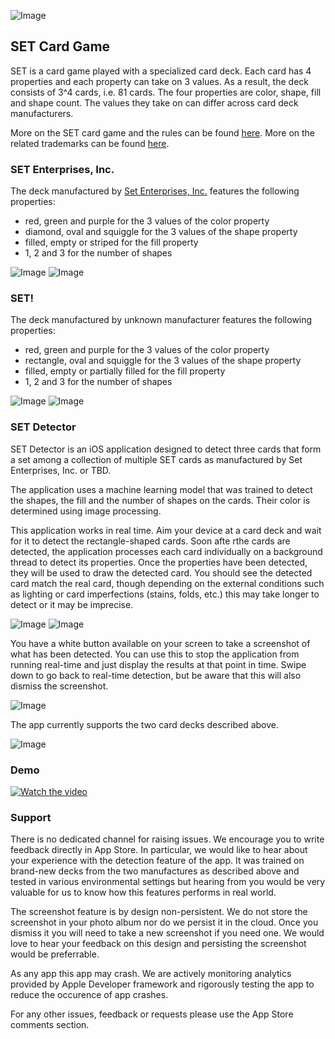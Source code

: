 ![Image](https://github.com/klukacsy/SET-detector.github.io/blob/master/app-icon-small.png)

## SET Card Game

SET is a card game played with a specialized card deck. Each card has 4 properties and each property can take on 3 values. As a result, the deck consists of 3^4 cards, i.e. 81 cards. The four properties are color, shape, fill and shape count. The values they take on can differ across card deck manufacturers.

More on the SET card game and the rules can be found [here](https://en.wikipedia.org/wiki/Set_(card_game)).
More on the related trademarks can be found [here](https://trademarks.justia.com/870/43/set-87043548.html).

### SET Enterprises, Inc.

The deck manufactured by [Set Enterprises, Inc.](https://en.wikipedia.org/wiki/Set_Enterprises) features the following properties:
- red, green and purple for the 3 values of the color property
- diamond, oval and squiggle for the 3 values of the shape property
- filled, empty or striped for the fill property
- 1, 2 and 3 for the number of shapes

![Image](./SET-Enterprises-deck.png)
![Image](./SET-Enterprises-cards.png)

### SET!

The deck manufactured by unknown manufacturer features the following properties:
- red, green and purple for the 3 values of the color property
- rectangle, oval and squiggle for the 3 values of the shape property
- filled, empty or partially filled for the fill property
- 1, 2 and 3 for the number of shapes

![Image](./second-deck.png)
![Image](./deck2-cards.jpeg)

### SET Detector

SET Detector is an iOS application designed to detect three cards that form a set among a collection of multiple SET cards as manufactured by Set Enterprises, Inc. or TBD.

The application uses a machine learning model that was trained to detect the shapes, the fill and the number of shapes on the cards. Their color is determined using image processing.

This application works in real time. Aim your device at a card deck and wait for it to detect the rectangle-shaped cards. Soon afte rthe cards are detected, the application processes each card individually on a background thread to detect its properties. Once the properties have been detected, they will be used to draw the detected card. You should see the detected card match the real card, though depending on the external conditions such as lighting or card imperfections (stains, folds, etc.) this may take longer to detect or it may be imprecise. 

![Image](./Detection-real-time-deck2.png)
![Image](./App-detected-cards.png)

You have a white button available on your screen to take a screenshot of what has been detected. You can use this to stop the application from running real-time and just display the results at that point in time. Swipe down to go back to real-time detection, but be aware that this will also dismiss the screenshot.

![Image](./App-detected-cards-deck1.png)

The app currently supports the two card decks described above.

![Image](./supported-decks-detection.png)

### Demo

[![Watch the video](./supported-decks-detection.png)](./SetDetectorDemoFixedResized.mp4)


### Support

There is no dedicated channel for raising issues. We encourage you to write feedback directly in App Store. In particular, we would like to hear about your experience with the detection feature of the app. It was trained on brand-new decks from the two manufactures as described above and tested in various environmental settings but hearing from you would be very valuable for us to know how this features performs in real world.

The screenshot feature is by design non-persistent. We do not store the screenshot in your photo album nor do we persist it in the cloud. Once you dismiss it you will need to take a new screenshot if you need one. We would love to hear your feedback on this design and persisting the screenshot would be preferrable.

As any app this app may crash. We are actively monitoring analytics provided by Apple Developer framework and rigorously testing the app to reduce the occurence of app crashes.

For any other issues, feedback or requests please use the App Store comments section.

